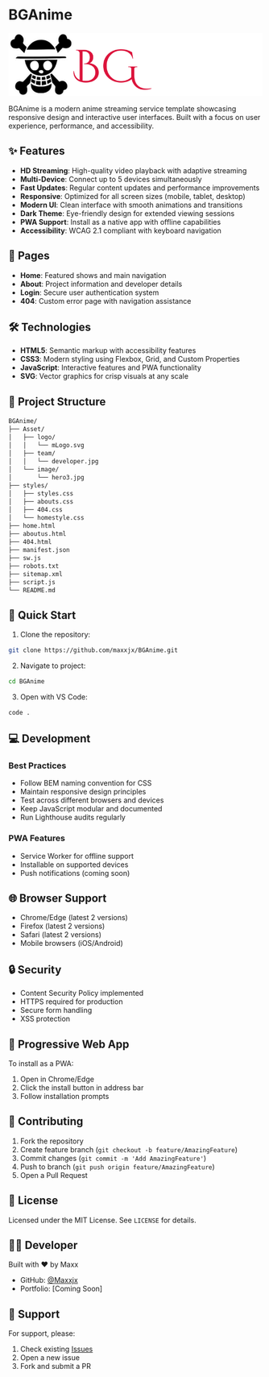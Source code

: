 # BGAnime

![BGAnime Logo](Asset/logo/mLogo.svg)

BGAnime is a modern anime streaming service template showcasing responsive design and interactive user interfaces. Built with a focus on user experience, performance, and accessibility.

## ✨ Features

- **HD Streaming**: High-quality video playback with adaptive streaming
- **Multi-Device**: Connect up to 5 devices simultaneously
- **Fast Updates**: Regular content updates and performance improvements
- **Responsive**: Optimized for all screen sizes (mobile, tablet, desktop)
- **Modern UI**: Clean interface with smooth animations and transitions
- **Dark Theme**: Eye-friendly design for extended viewing sessions
- **PWA Support**: Install as a native app with offline capabilities
- **Accessibility**: WCAG 2.1 compliant with keyboard navigation

## 📑 Pages

- **Home**: Featured shows and main navigation
- **About**: Project information and developer details
- **Login**: Secure user authentication system
- **404**: Custom error page with navigation assistance

## 🛠️ Technologies

- **HTML5**: Semantic markup with accessibility features
- **CSS3**: Modern styling using Flexbox, Grid, and Custom Properties
- **JavaScript**: Interactive features and PWA functionality
- **SVG**: Vector graphics for crisp visuals at any scale

## 📂 Project Structure

```
BGAnime/
├── Asset/
│   ├── logo/
│   │   └── mLogo.svg
│   ├── team/
│   │   └── developer.jpg
│   └── image/
│       └── hero3.jpg
├── styles/
│   ├── styles.css
│   ├── abouts.css
│   ├── 404.css
│   └── homestyle.css
├── home.html
├── aboutus.html
├── 404.html
├── manifest.json
├── sw.js
├── robots.txt
├── sitemap.xml
├── script.js
└── README.md
```

## 🚀 Quick Start

1. Clone the repository:
```sh
git clone https://github.com/maxxjx/BGAnime.git
```

2. Navigate to project:
```sh
cd BGAnime
```

3. Open with VS Code:
```sh
code .
```

## 💻 Development

### Best Practices
- Follow BEM naming convention for CSS
- Maintain responsive design principles
- Test across different browsers and devices
- Keep JavaScript modular and documented
- Run Lighthouse audits regularly

### PWA Features
- Service Worker for offline support
- Installable on supported devices
- Push notifications (coming soon)

## 🌐 Browser Support

- Chrome/Edge (latest 2 versions)
- Firefox (latest 2 versions)
- Safari (latest 2 versions)
- Mobile browsers (iOS/Android)

## 🔒 Security

- Content Security Policy implemented
- HTTPS required for production
- Secure form handling
- XSS protection

## 📱 Progressive Web App

To install as a PWA:
1. Open in Chrome/Edge
2. Click the install button in address bar
3. Follow installation prompts

## 🤝 Contributing

1. Fork the repository
2. Create feature branch (`git checkout -b feature/AmazingFeature`)
3. Commit changes (`git commit -m 'Add AmazingFeature'`)
4. Push to branch (`git push origin feature/AmazingFeature`)
5. Open a Pull Request

## 📄 License

Licensed under the MIT License. See `LICENSE` for details.

## 👨‍💻 Developer

Built with ❤️ by Maxx 
- GitHub: [@Maxxjx](https://github.com/Maxxjx)
- Portfolio: [Coming Soon]

## 🙋 Support

For support, please:
1. Check existing [Issues](https://github.com/Maxxjx/BGAnime/issues)
2. Open a new issue
3. Fork and submit a PR